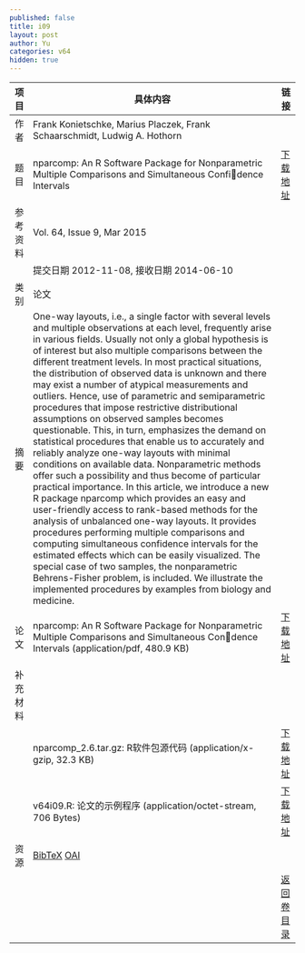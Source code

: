 ```yaml
---
published: false
title: i09
layout: post
author: Yu
categories: v64
hidden: true
---
```


| 项目 | 具体内容 | 链接 |
|---:|---|---|
| 作者 | Frank Konietschke, Marius Placzek, Frank Schaarschmidt, Ludwig A. Hothorn| |
| 题目 |nparcomp: An R Software Package for Nonparametric Multiple Comparisons and Simultaneous Confidence Intervals | [下载地址](http://www.jstatsoft.org/v64/i09/paper) |
| 参考资料 |Vol. 64, Issue 9, Mar 2015 | |
| | 提交日期 2012-11-08, 接收日期 2014-06-10| | 
| 类别 | 论文| |
| 摘要 | One-way layouts, i.e., a single factor with several levels and multiple observations at each level, frequently arise in various fields. Usually not only a global hypothesis is of interest but also multiple comparisons between the different treatment levels. In most practical situations, the distribution of observed data is unknown and there may exist a number of atypical measurements and outliers. Hence, use of parametric and semiparametric procedures that impose restrictive distributional assumptions on observed samples becomes questionable. This, in turn, emphasizes the demand on statistical procedures that enable us to accurately and reliably analyze one-way layouts with minimal conditions on available data. Nonparametric methods offer such a possibility and thus become of particular practical importance. In this article, we introduce a new R  package nparcomp which provides an easy and user-friendly access to rank-based methods for the analysis of unbalanced one-way layouts. It provides procedures performing multiple comparisons and computing simultaneous confidence intervals for the estimated effects which can be easily visualized. The special case of two samples, the nonparametric Behrens-Fisher problem, is included. We illustrate the implemented procedures by examples from biology and medicine.| |
| 论文 | nparcomp: An R Software Package for Nonparametric Multiple Comparisons and Simultaneous Condence Intervals  (application/pdf, 480.9 KB)| [下载地址](http://www.jstatsoft.org/v64/i09/paper) |
| 补充材料 | | |
| |nparcomp_2.6.tar.gz: R软件包源代码  (application/x-gzip, 32.3 KB)|  [下载地址](http://www.jstatsoft.org/v64/i09/supp/1) |
| |v64i09.R:            论文的示例程序  (application/octet-stream, 706 Bytes)|  [下载地址](http://www.jstatsoft.org/v64/i09/supp/2) |
| 资源 | [BibTeX](http://www.jstatsoft.org/v64/i09/bibtex) [OAI](http://www.jstatsoft.org/oai?verb=GetRecord&identifier=oai.jstatsoft/v64/i09&prefix=oai_dc)| |
| |  | [返回卷目录]({{site.baseurl}}/volume/v64.html) |